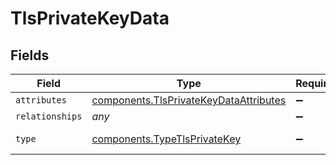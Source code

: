 # TlsPrivateKeyData


## Fields

| Field                                                                                                   | Type                                                                                                    | Required                                                                                                | Description                                                                                             |
| ------------------------------------------------------------------------------------------------------- | ------------------------------------------------------------------------------------------------------- | ------------------------------------------------------------------------------------------------------- | ------------------------------------------------------------------------------------------------------- |
| `attributes`                                                                                            | [components.TlsPrivateKeyDataAttributes](../../../sdk/models/components/tlsprivatekeydataattributes.md) | :heavy_minus_sign:                                                                                      | N/A                                                                                                     |
| `relationships`                                                                                         | *any*                                                                                                   | :heavy_minus_sign:                                                                                      | N/A                                                                                                     |
| `type`                                                                                                  | [components.TypeTlsPrivateKey](../../../sdk/models/components/typetlsprivatekey.md)                     | :heavy_minus_sign:                                                                                      | Resource type                                                                                           |